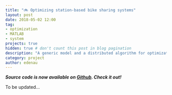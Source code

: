 ```yaml
---
title: "🚲 Optimizing station-based bike sharing systems"
layout: post
date: 2018-05-02 12:00
tag:
- optimization
- MATLAB
- system
projects: true
hidden: true # don't count this post in blog pagination
description: "A generic model and a distributed algorithm for optimization of station-based bike sharing systems"
category: project
author: edenau
---
```


***Source code is now available on <a href="https://github.com/edenau/Bike-Sharing-Systems-Optimization" target="_blank">Github</a>. Check it out!***

To be updated...
